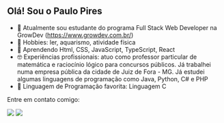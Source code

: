 ## Olá! Sou o Paulo Pires

- 🔭 Atualmente sou estudante do programa Full Stack Web Developer na GrowDev (https://www.growdev.com.br/)
- :tropical_fish: Hobbies: ler, aquarismo, atividade física
- 🌱 Aprendendo Html, CSS, JavaScript, TypeScript, React
- :nerd_face: Experiências profissionais: atuo como professor particular de matemática e raciocínio lógico para concursos públicos. Já trabalhei numa empresa pública da cidade de Juiz de Fora - MG. Já estudei algumas linguagens de programação como Java, Python, C# e PHP
- :1st_place_medal: Linguagem de Programação favorita: Linguagem C
<p align="left">
  Entre em contato comigo:
</p>



<p align="left">
  <a href="http://mailto:ppiresdev@gmail.com/" alt="Gmail">
  <img src="https://img.shields.io/badge/-Gmail-FF0000?style=flat-square&labelColor=FF0000&logo=gmail&logoColor=white&link=http://mailto:ppiresdev@gmail.com/" /></a>

  <a href="https://www.linkedin.com/in/ppiresdev/" alt="Linkedin">
  <img src="https://img.shields.io/badge/-Linkedin-0e76a8?style=flat-square&logo=Linkedin&logoColor=white&link=https://www.linkedin.com/in/ppiresdev" /></a>
  
</p>  

